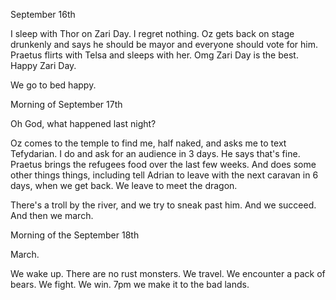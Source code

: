 September 16th

I sleep with Thor on Zari Day. I regret nothing.
Oz gets back on stage drunkenly and says he should be mayor and everyone should vote for him.
Praetus flirts with Telsa and sleeps with her. Omg Zari Day is the best. Happy Zari Day.

We go to bed happy.

Morning of September 17th 

Oh God, what happened last night?

Oz comes to the temple to find me, half naked, and asks me to text Tefydarian. I do and ask for an audience in 3 days. He says that's fine. Praetus brings the refugees food over the last few weeks. And does some other things things, including tell Adrian to leave with the next caravan in 6 days, when we get back. We leave to meet the dragon.

There's a troll by the river, and we try to sneak past him. And we succeed. And then we march.

Morning of the September 18th

March.

We wake up. There are no rust monsters. We travel. We encounter a pack of bears. We fight. We win. 7pm we make it to the bad lands.